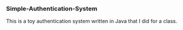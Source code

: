 ### Simple-Authentication-System

This is a toy authentication system written in Java that I did for a class.
